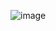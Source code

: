 ![image](https://github.com/KnightRider29x03/workshop/assets/133299216/5db00ba5-af2e-4610-8b2d-1712985810cb)
